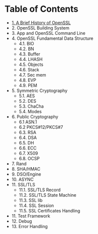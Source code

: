 # Table of Contents

* [1\. A Brief History of OpenSSL](https://github.com/InfoHunter/openssl-internals/blob/master/en/01.md)
* 2\. OpenSSL Building System
* 3\. App and OpenSSL Command Line
* 4\. OpenSSL Fundamental Data Structure
	* 4.1. BIO
	* 4.2. BN
	* 4.3. Buffer
	* 4.4. LHASH
	* 4.5. Objects
	* 4.6. Stack
	* 4.7. Sec mem
	* 4.8. EVP
	* 4.9. PEM
* 5\. Symmetric Cryptography
	* 5.1. AES
	* 5.2. DES
	* 5.3. ChaCha
	* 5.4. Modes
* 6\. Public Cryptography
	* 6.1 ASN.1
	* 6.2 PKCS#12/PKCS#7
	* 6.3. RSA
	* 6.4. DSA
	* 6.5. DH
	* 6.6. ECC
	* 6.7. X509
	* 6.8. OCSP
* 7\. Rand
* 8\. SHA/HMAC
* 9\. DSO/Engine
* 10\. ASYNC
* 11\. SSL/TLS
	* 11.1. SSL/TLS Record
	* 11.2. SSL/TLS State Machine
	* 11.3. SSL lib
	* 11.4. SSL Session
	* 11.5. SSL Certificates Handling
* 11\. Test Framework
* 12\. Debug
* 13\. Error Handling

